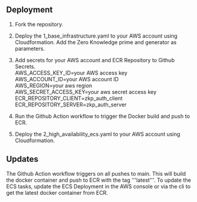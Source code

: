 ##

## Deployment

1. Fork the repository.

2. Deploy the 1_base_infrastructure.yaml to your AWS account using Cloudformation. Add the Zero Knowledge prime and generator as parameters.

3. Add secrets for your AWS account and ECR Repository to Github Secrets.\
AWS_ACCESS_KEY_ID=your AWS access key\
AWS_ACCOUNT_ID=your AWS account ID\
AWS_REGION=your aws region\
AWS_SECRET_ACCESS_KEY=your aws secret access key\
ECR_REPOSITORY_CLIENT=zkp_auth_client\
ECR_REPOSITORY_SERVER=zkp_auth_server

4. Run the Github Action workflow to trigger the Docker build and push to ECR.

5. Deploy the 2_high_availability_ecs.yaml to your AWS account using Cloudformation.

## Updates

The Github Action workflow triggers on all pushes to main. This will build the docker container and push to ECR with the tag '''latest'''. To update the ECS tasks, update the ECS Deployment in the AWS console or via the cli to get the latest docker container from ECR.